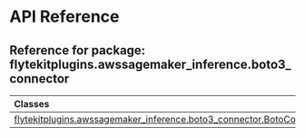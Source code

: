 # API Reference

## Reference for package: flytekitplugins.awssagemaker_inference.boto3_connector

| Classes  |
| :------------- |
| [flytekitplugins.awssagemaker_inference.boto3_connector.BotoConnector](flytekitplugins_awssagemaker_inference_boto3_connector_botoconnector) |
